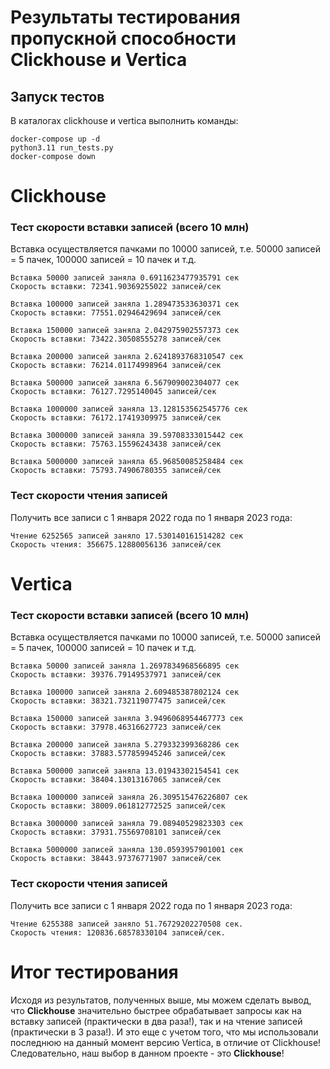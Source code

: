 # Результаты тестирования пропускной способности Clickhouse и Vertica
## Запуск тестов
В каталогах clickhouse и vertica выполнить команды:
```shell
docker-compose up -d
python3.11 run_tests.py
docker-compose down
```
# Clickhouse
### Тест скорости вставки записей (всего 10 млн)
Вставка осуществляется пачками по 10000 записей, т.е. 50000 записей = 5 пачек, 100000 записей = 10 пачек и т.д.
```
Вставка 50000 записей заняла 0.6911623477935791 сек
Скорость вставки: 72341.90369255022 записей/сек

Вставка 100000 записей заняла 1.289473533630371 сек
Скорость вставки: 77551.02946429694 записей/сек

Вставка 150000 записей заняла 2.042975902557373 сек
Скорость вставки: 73422.30508555278 записей/сек

Вставка 200000 записей заняла 2.6241893768310547 сек
Скорость вставки: 76214.01174998964 записей/сек

Вставка 500000 записей заняла 6.567909002304077 сек
Скорость вставки: 76127.7295140045 записей/сек

Вставка 1000000 записей заняла 13.128153562545776 сек
Скорость вставки: 76172.17419309975 записей/сек

Вставка 3000000 записей заняла 39.59708333015442 сек
Скорость вставки: 75763.15596243438 записей/сек

Вставка 5000000 записей заняла 65.96850085258484 сек
Скорость вставки: 75793.74906780355 записей/сек
```
### Тест скорости чтения записей
Получить все записи с 1 января 2022 года по 1 января 2023 года:
```
Чтение 6252565 записей заняло 17.530140161514282 сек
Скорость чтения: 356675.12880056136 записей/сек
```
# Vertica
### Тест скорости вставки записей (всего 10 млн)
Вставка осуществляется пачками по 10000 записей, т.е. 50000 записей = 5 пачек, 100000 записей = 10 пачек и т.д.
```
Вставка 50000 записей заняла 1.2697834968566895 сек
Скорость вставки: 39376.79149537971 записей/сек

Вставка 100000 записей заняла 2.609485387802124 сек
Скорость вставки: 38321.732119077475 записей/сек

Вставка 150000 записей заняла 3.9496068954467773 сек
Скорость вставки: 37978.46316627723 записей/сек

Вставка 200000 записей заняла 5.279332399368286 сек
Скорость вставки: 37883.577859945246 записей/сек

Вставка 500000 записей заняла 13.01943302154541 сек
Скорость вставки: 38404.13013167065 записей/сек

Вставка 1000000 записей заняла 26.309515476226807 сек
Скорость вставки: 38009.061812772525 записей/сек

Вставка 3000000 записей заняла 79.08940529823303 сек
Скорость вставки: 37931.75569708101 записей/сек

Вставка 5000000 записей заняла 130.0593957901001 сек
Скорость вставки: 38443.97376771907 записей/сек
```
### Тест скорости чтения записей
Получить все записи с 1 января 2022 года по 1 января 2023 года:
```
Чтение 6255388 записей заняло 51.76729202270508 сек.
Скорость чтения: 120836.68578330104 записей/сек.
```
# Итог тестирования
Исходя из результатов, полученных выше, мы можем сделать вывод, что **Clickhouse** значительно 
быстрее обрабатывает запросы как на вставку записей (практически в два раза!), так и на чтение 
записей (практически в 3 раза!). И это еще с учетом того, что мы использовали последнюю на данный 
момент версию Vertica, в отличие от Clickhouse! Следовательно, наш выбор в данном проекте - это **Clickhouse**!